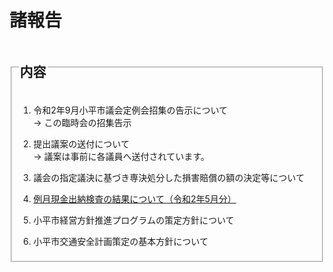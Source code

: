 # 諸報告

<fieldset class="nittei">
  <legend>
    <h2> 内容 </h2>
  </legend>

1. 令和2年9月小平市議会定例会招集の告示について  
→ この臨時会の招集告示

1. 提出議案の送付について  
→ 議案は事前に各議員へ送付されています。

1. 議会の指定議決に基づき専決処分した損害賠償の額の決定等について

1. [例月現金出納検査の結果について（令和2年5月分）](./reigetu-05.md)  

1. 小平市経営方針推進プログラムの策定方針について

1. 小平市交通安全計画策定の基本方針について  

</fieldset>


